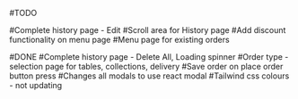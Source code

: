 #TODO

#Complete history page - Edit
#Scroll area for History page
#Add discount functionality on menu page
#Menu page for existing orders

#DONE
#Complete history page - Delete All, Loading spinner
#Order type - selection page for tables, collections, delivery
#Save order on place order button press
#Changes all modals to use react modal
#Tailwind css colours - not updating
